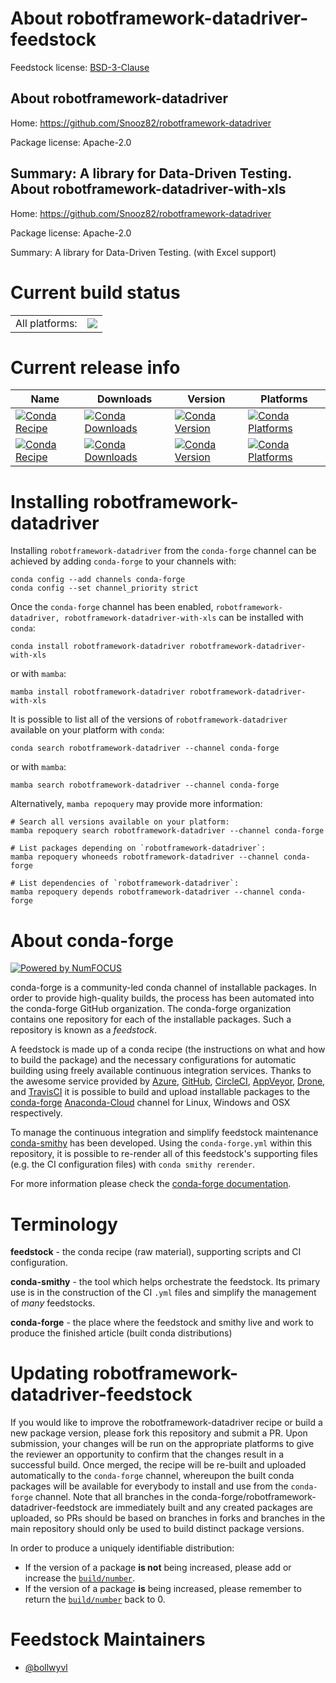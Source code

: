 About robotframework-datadriver-feedstock
=========================================

Feedstock license: [BSD-3-Clause](https://github.com/conda-forge/robotframework-datadriver-feedstock/blob/main/LICENSE.txt)

About robotframework-datadriver
-------------------------------

Home: https://github.com/Snooz82/robotframework-datadriver

Package license: Apache-2.0

Summary: A library for Data-Driven Testing.
About robotframework-datadriver-with-xls
----------------------------------------

Home: https://github.com/Snooz82/robotframework-datadriver

Package license: Apache-2.0

Summary: A library for Data-Driven Testing. (with Excel support)

Current build status
====================


<table><tr><td>All platforms:</td>
    <td>
      <a href="https://dev.azure.com/conda-forge/feedstock-builds/_build/latest?definitionId=13466&branchName=main">
        <img src="https://dev.azure.com/conda-forge/feedstock-builds/_apis/build/status/robotframework-datadriver-feedstock?branchName=main">
      </a>
    </td>
  </tr>
</table>

Current release info
====================

| Name | Downloads | Version | Platforms |
| --- | --- | --- | --- |
| [![Conda Recipe](https://img.shields.io/badge/recipe-robotframework--datadriver-green.svg)](https://anaconda.org/conda-forge/robotframework-datadriver) | [![Conda Downloads](https://img.shields.io/conda/dn/conda-forge/robotframework-datadriver.svg)](https://anaconda.org/conda-forge/robotframework-datadriver) | [![Conda Version](https://img.shields.io/conda/vn/conda-forge/robotframework-datadriver.svg)](https://anaconda.org/conda-forge/robotframework-datadriver) | [![Conda Platforms](https://img.shields.io/conda/pn/conda-forge/robotframework-datadriver.svg)](https://anaconda.org/conda-forge/robotframework-datadriver) |
| [![Conda Recipe](https://img.shields.io/badge/recipe-robotframework--datadriver--with--xls-green.svg)](https://anaconda.org/conda-forge/robotframework-datadriver-with-xls) | [![Conda Downloads](https://img.shields.io/conda/dn/conda-forge/robotframework-datadriver-with-xls.svg)](https://anaconda.org/conda-forge/robotframework-datadriver-with-xls) | [![Conda Version](https://img.shields.io/conda/vn/conda-forge/robotframework-datadriver-with-xls.svg)](https://anaconda.org/conda-forge/robotframework-datadriver-with-xls) | [![Conda Platforms](https://img.shields.io/conda/pn/conda-forge/robotframework-datadriver-with-xls.svg)](https://anaconda.org/conda-forge/robotframework-datadriver-with-xls) |

Installing robotframework-datadriver
====================================

Installing `robotframework-datadriver` from the `conda-forge` channel can be achieved by adding `conda-forge` to your channels with:

```
conda config --add channels conda-forge
conda config --set channel_priority strict
```

Once the `conda-forge` channel has been enabled, `robotframework-datadriver, robotframework-datadriver-with-xls` can be installed with `conda`:

```
conda install robotframework-datadriver robotframework-datadriver-with-xls
```

or with `mamba`:

```
mamba install robotframework-datadriver robotframework-datadriver-with-xls
```

It is possible to list all of the versions of `robotframework-datadriver` available on your platform with `conda`:

```
conda search robotframework-datadriver --channel conda-forge
```

or with `mamba`:

```
mamba search robotframework-datadriver --channel conda-forge
```

Alternatively, `mamba repoquery` may provide more information:

```
# Search all versions available on your platform:
mamba repoquery search robotframework-datadriver --channel conda-forge

# List packages depending on `robotframework-datadriver`:
mamba repoquery whoneeds robotframework-datadriver --channel conda-forge

# List dependencies of `robotframework-datadriver`:
mamba repoquery depends robotframework-datadriver --channel conda-forge
```


About conda-forge
=================

[![Powered by
NumFOCUS](https://img.shields.io/badge/powered%20by-NumFOCUS-orange.svg?style=flat&colorA=E1523D&colorB=007D8A)](https://numfocus.org)

conda-forge is a community-led conda channel of installable packages.
In order to provide high-quality builds, the process has been automated into the
conda-forge GitHub organization. The conda-forge organization contains one repository
for each of the installable packages. Such a repository is known as a *feedstock*.

A feedstock is made up of a conda recipe (the instructions on what and how to build
the package) and the necessary configurations for automatic building using freely
available continuous integration services. Thanks to the awesome service provided by
[Azure](https://azure.microsoft.com/en-us/services/devops/), [GitHub](https://github.com/),
[CircleCI](https://circleci.com/), [AppVeyor](https://www.appveyor.com/),
[Drone](https://cloud.drone.io/welcome), and [TravisCI](https://travis-ci.com/)
it is possible to build and upload installable packages to the
[conda-forge](https://anaconda.org/conda-forge) [Anaconda-Cloud](https://anaconda.org/)
channel for Linux, Windows and OSX respectively.

To manage the continuous integration and simplify feedstock maintenance
[conda-smithy](https://github.com/conda-forge/conda-smithy) has been developed.
Using the ``conda-forge.yml`` within this repository, it is possible to re-render all of
this feedstock's supporting files (e.g. the CI configuration files) with ``conda smithy rerender``.

For more information please check the [conda-forge documentation](https://conda-forge.org/docs/).

Terminology
===========

**feedstock** - the conda recipe (raw material), supporting scripts and CI configuration.

**conda-smithy** - the tool which helps orchestrate the feedstock.
                   Its primary use is in the construction of the CI ``.yml`` files
                   and simplify the management of *many* feedstocks.

**conda-forge** - the place where the feedstock and smithy live and work to
                  produce the finished article (built conda distributions)


Updating robotframework-datadriver-feedstock
============================================

If you would like to improve the robotframework-datadriver recipe or build a new
package version, please fork this repository and submit a PR. Upon submission,
your changes will be run on the appropriate platforms to give the reviewer an
opportunity to confirm that the changes result in a successful build. Once
merged, the recipe will be re-built and uploaded automatically to the
`conda-forge` channel, whereupon the built conda packages will be available for
everybody to install and use from the `conda-forge` channel.
Note that all branches in the conda-forge/robotframework-datadriver-feedstock are
immediately built and any created packages are uploaded, so PRs should be based
on branches in forks and branches in the main repository should only be used to
build distinct package versions.

In order to produce a uniquely identifiable distribution:
 * If the version of a package **is not** being increased, please add or increase
   the [``build/number``](https://docs.conda.io/projects/conda-build/en/latest/resources/define-metadata.html#build-number-and-string).
 * If the version of a package **is** being increased, please remember to return
   the [``build/number``](https://docs.conda.io/projects/conda-build/en/latest/resources/define-metadata.html#build-number-and-string)
   back to 0.

Feedstock Maintainers
=====================

* [@bollwyvl](https://github.com/bollwyvl/)

